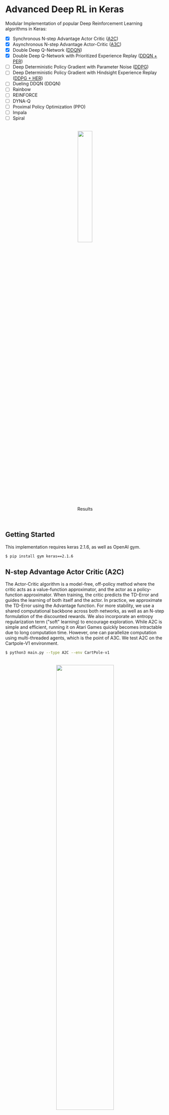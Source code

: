 # Advanced Deep RL in Keras

Modular Implementation of popular Deep Reinforcement Learning algorithms in Keras:

- [x] Synchronous N-step Advantage Actor Critic ([A2C](https://github.com/germain-hug/Advanced-Deep-RL-Keras#n-step-advantage-actor-critic-a2c))
- [x] Asynchronous N-step Advantage Actor-Critic ([A3C](https://github.com/germain-hug/Advanced-Deep-RL-Keras#n-step-asynchronous-advantage-actor-critic-a3c))
- [x] Double Deep Q-Network ([DDQN](https://github.com/germain-hug/Advanced-Deep-RL-Keras#double-deep-q-network-ddqn))
- [x] Double Deep Q-Network with Prioritized Experience Replay  ([DDQN + PER](https://github.com/germain-hug/Advanced-Deep-RL-Keras#))
- [ ] Deep Deterministic Policy Gradient with Parameter Noise ([DDPG](https://github.com/germain-hug/Advanced-Deep-RL-Keras#deep-deterministic-policy-gradient-ddpg))
- [ ] Deep Deterministic Policy Gradient with Hindsight Experience Replay ([DDPG + HER](https://github.com/germain-hug/Advanced-Deep-RL-Keras#deep-deterministic-policy-gradient-with-hindsight-experience-replay-ddpg--her))
- [ ] Dueling DDQN (DDQN)
- [ ] Rainbow
- [ ] REINFORCE
- [ ] DYNA-Q
- [ ] Proximal Policy Optimization (PPO)
- [ ] Impala
- [ ] Spiral

<br />
<div align="center">
<img width="30%" src ="https://github.com/germain-hug/Advanced-Deep-RL-Keras/blob/master/results/a2c.gif?raw=true" />
<p style="text-align=center";> Results </p></div>  
<br />

## Getting Started

This implementation requires keras 2.1.6, as well as OpenAI gym.
``` bash
$ pip install gym keras==2.1.6
```

## N-step Advantage Actor Critic (A2C)
The Actor-Critic algorithm is a model-free, off-policy method where the critic acts as a value-function approximator, and the actor as a policy-function approximator. When training, the critic predicts the TD-Error and guides the learning of both itself and the actor. In practice, we approximate the TD-Error using the Advantage function. For more stability, we use a shared computational backbone across both networks, as well as an N-step formulation of the discounted rewards. We also incorporate an entropy regularization term ("soft" learning) to encourage exploration. While A2C is simple and efficient, running it on Atari Games quickly becomes intractable due to long computation time. However, one can parallelize computation using multi-threaded agents, which is the point of A3C. We test A2C on the Cartpole-V1 environment.

```bash
$ python3 main.py --type A2C --env CartPole-v1
```
<br />
<div align="center">
<img width="60%" src ="https://github.com/germain-hug/Advanced-Deep-RL-Keras/blob/master/results/a2c.png?raw=true" /></div>  
<br />

## N-step Asynchronous Advantage Actor Critic (A3C)
In a similar fashion as the A2C algorithm, the implementation of A3C incorporates asynchronous weight updates, allowing for much faster computation. We use multiple agents to perform gradient ascent asynchronously, over multiple threads. We test A3C on the Atari Breakout environment.

```bash
$ python3 main.py --type A3C --env BreakoutNoFrameskip-v4 --is_atari --nb_episodes 10000 --n_threads 16
$ python3 main.py --type A3C --env CartPole-v1 --nb_episodes 10000 --n_threads 16
```

## Double Deep Q-Network (DDQN)
The original DQN algorithm is used to estimate Q-values, ie. predict actions values for every state. Using an epsilon-greedy policy, we can update our Q-values, leveraging the Bellman equation, and by sampling from experience using Experience Replay. Furthermore, for a more stable and accurate estimation of our Q-values, we use a second network (the _target_ network) for prediction. This second network is updated at a slower rate Tau, at every training step.

```bash
$ python3 main.py --type DDQN --env CartPole-v1 --batch_size 512
```

<br />
<div align="center">
<img width="60%" src ="https://github.com/germain-hug/Advanced-Deep-RL-Keras/blob/master/results/ddqn.png?raw=true" /></div>  
<br />

## Double Deep Q-Network with Prioritized Experience Replay (DDQN + PER)


```bash
$ python3 main.py --type DDQN --env CartPole-v1 --batch_size 512 --with_PER
```


## Deep Deterministic Policy Gradient (DDPG)
The DDPG algorithm is a model-free, off-policy algorithm for continuous action spaces. Similarly to A2C, it is an actor-critic algorithm in which the actor is trained on a deterministic target policy, and the critic predicts Q-Values. In order to reduce variance and increase stability, we use experience replay and separate target networks. Moreover, as hinted by [OpenAI](https://blog.openai.com/better-exploration-with-parameter-noise/), we encourage exploration through parameter space noise (as opposed to traditional action space noise). We test DDPG on the Lunar Lander environment.

```bash
$ python3 main.py --type DDPG --env LunarLanderContinuous-v2
```

## Deep Deterministic Policy Gradient with Hindsight Experience Replay (DDPG + HER)
Hindsight Experience Replay (HER) brings an improvement to both discrete and continuous action space off-policy methods. It is particularly suited for robotics application as it enables efficient learning from _sparse_ and _binary_ rewards. HER formulates the problem as a multi-goal task, where new goals are being sampled at the start of each episode through a specific strategy.


# Visualization & Monitoring

### Tensorboard monitoring
Using tensorboard, you can monitor the agent's score as it is training. When training, a log folder with the name matching the chosen environment will be created. For example, to follow the A2C progression on CartPole-v1, simply run:
```bash
$ tensorboard --logdir=A2C/tensorboard_CartPole-v1/
```
### Results plotting
When training with the argument --gather_stats, a log file is generated containing scores averaged over 10 games at every episode: `logs.csv`. Using [plotly](https://plot.ly/), you can visualize the average reward per episode.
To do so, you will first need to install plotly and get a [free licence](https://plot.ly/python/getting-started/).
```bash
pip3 install plotly
```
To set up your credentials, run:
```python
import plotly
plotly.tools.set_credentials_file(username='<your_username>', api_key='<your_key>')
```
Finally, to plot the results, run:
```bash
python3 utils/plot_results.py <path_to_your_log_file>
```

# Acknowledgments

- Atari Environment Helper Class template by [ShanHaoYu](https://github.com/ShanHaoYu/Deep-Q-Network-Breakout/blob/master/environment.py)
- Atari Environment Wrappers by [OpenAI](github.com/openai/baselines/blob/master/baselines/common/atari_wrappers.py)

# References (Papers)

- [Advantage Actor Critic (A2C)](https://papers.nips.cc/paper/1786-actor-critic-algorithms.pdf)
- [Asynchronous Advantage Actor Critic (A3C)](https://arxiv.org/pdf/1602.01783.pdf)
- [Deep Deterministic Policy Gradient (DDPG)](http://proceedings.mlr.press/v32/silver14.pdf)
- [Hindsight Experience Replay (HER)](https://arxiv.org/pdf/1707.01495.pdf)

